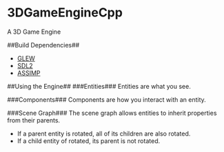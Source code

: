 3DGameEngineCpp
==
A 3D Game Engine

##Build Dependencies##
- [GLEW](http://glew.sourceforge.net/)
- [SDL2](http://www.libsdl.org/)
- [ASSIMP](http://assimp.sourceforge.net/)

##Using the Engine##
###Entities###
Entities are what you see.

###Components###
Components are how you interact with an entity.

###Scene Graph###
The scene graph allows entities to inherit properties from their parents.

- If a parent entity is rotated, all of its children are also rotated.
- If a child entity of rotated, its parent is not rotated.